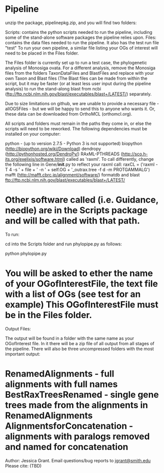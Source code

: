 Pipeline
========
unzip the package, pipelinepkg.zip, and you will find two folders:

Scripts: contains the python scripts needed to run the pipeline, including some of the stand-alone software packages the pipeline relies upon.
Files: contains the data files needed to run the pipeline.  It also has the test run file "test"  To run your own pipeline, a similar file listing your OGs of interest will need to be placed in the Files folder.

The Files folder is currently set up to run a test case, the phylogenetic analysis of Monosiga ovata.  For a different analysis, remove the Monosiga files from the folders TaxonDataFiles and BlastFiles and replace with your own Taxon and Blast files (The Blast files can be made from within the script, but it may be faster (or at least less user input during the pipeline analysis) to run the stand-along blast from ncbi (ftp://ftp.ncbi.nlm.nih.gov/blast/executables/blast+/LATEST/) separately.

Due to size limitations on github, we are unable to provide a necessary file - allOG5Files - but we will be happy to send this to anyone who wants it.  Or, these data can be downloaded from OrthoMCL (orthomcl.org).

All scripts and folders must remain in the paths they come in, or else the scripts will need to be reworked.
The following dependencies must be installed on your computer:

python - (up to version 2.7.5 - Python 3 is not supported)
biopython (http://biopython.org/wiki/Download) 
dendropy (http://pythonhosted.org/DendroPy/)
RAxML-PTHREADS (http://sco.h-its.org/exelixis/software.html) called as 'raxml'.  To call differently, change the following line in Gene/__init__.py to reflect your raxml call:
       raxCL = ('raxml -T 4 -s ' + file + ' -n ' + self.OG + '_outrax.tree -f d -m PROTGAMMALG') 
mafft (http://mafft.cbrc.jp/alignment/software/)
formatdb and blast ftp://ftp.ncbi.nlm.nih.gov/blast/executables/blast+/LATEST/

Other software called (i.e. Guidance, needle) are in the Scripts package and will be called with that path.
========
To run:

cd into the Scripts folder and run phylopipe.py as follows:

python phylopipe.py

You will be asked to ether the name of your OGofInterestFile, the text file with a list of OGs (see test for an example)
This OGofInterestFile must be in the Files folder.
========
Output Files:

The output will be found in a folder with the same name as your OGofInterest file.  In it there will be a zip file of all output from all stages of the pipeline.
There will also be three uncompressed folders with the most important output:

RenamedAlignments - full alignments with full names
BestRaxTreesRenamed - single gene trees made from the alignments in RenamedAlignments
AlignmentsforConcatenation - alignments with paralogs removed and named for concatenation
========
Author: Jessica Grant.  Email questions/bug reports to jgrant@smith.edu
Please cite: (TBD) 